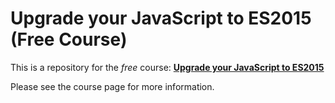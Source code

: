 # Upgrade your JavaScript to ES2015 (Free Course)

This is a repository for the *free* course: **[Upgrade your JavaScript to ES2015](https://www.fullstacktraining.com/courses/upgrade-your-javascript-to-es2015)**

Please see the course page for more information.
